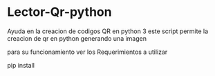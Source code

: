 # Lector-Qr-python

Ayuda en la creacion  de codigos QR en python 3 
este script permite la creacion de qr en python generando una imagen 

para su funcionamiento ver los Requerimientos a utilizar 

pip install 
